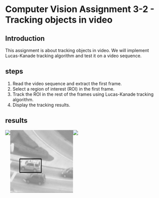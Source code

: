 # Computer Vision Assignment 3-2 - Tracking objects in video

## Introduction

This assignment is about tracking objects in video. We will implement Lucas-Kanade tracking algorithm and test it on a video sequence.

## steps

1. Read the video sequence and extract the first frame.
2. Select a region of interest (ROI) in the first frame.
3. Track the ROI in the rest of the frames using Lucas-Kanade tracking algorithm.
4. Display the tracking results.

## results

<div style="width: 200px; height: 200px; display: flex">
    <img src="../Data/tracker_car1.gif">
    <img src="../Data/tracker_car2.gif">
    <img src="../Data/tracker_landing.gif">
</div>
